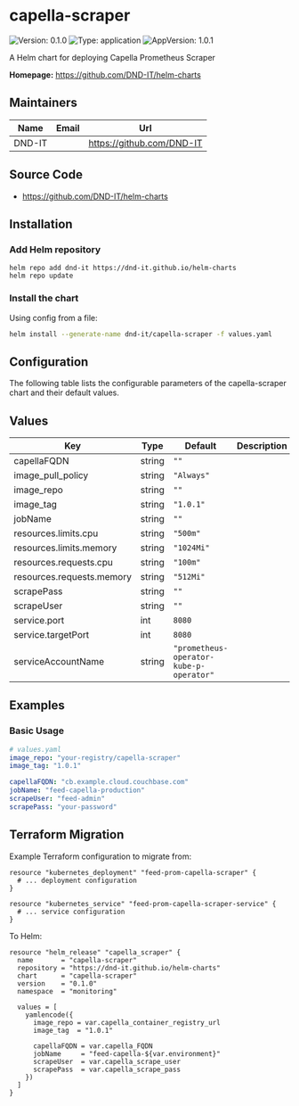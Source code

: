 # capella-scraper

![Version: 0.1.0](https://img.shields.io/badge/Version-0.1.0-informational?style=flat-square) ![Type: application](https://img.shields.io/badge/Type-application-informational?style=flat-square) ![AppVersion: 1.0.1](https://img.shields.io/badge/AppVersion-1.0.1-informational?style=flat-square)

A Helm chart for deploying Capella Prometheus Scraper

**Homepage:** <https://github.com/DND-IT/helm-charts>

## Maintainers

| Name | Email | Url |
| ---- | ------ | --- |
| DND-IT |  | <https://github.com/DND-IT> |

## Source Code

* <https://github.com/DND-IT/helm-charts>

## Installation

### Add Helm repository

```shell
helm repo add dnd-it https://dnd-it.github.io/helm-charts
helm repo update
```

### Install the chart

Using config from a file:

```bash
helm install --generate-name dnd-it/capella-scraper -f values.yaml
```

## Configuration

The following table lists the configurable parameters of the capella-scraper chart and their default values.

## Values

| Key | Type | Default | Description |
|-----|------|---------|-------------|
| capellaFQDN | string | `""` |  |
| image_pull_policy | string | `"Always"` |  |
| image_repo | string | `""` |  |
| image_tag | string | `"1.0.1"` |  |
| jobName | string | `""` |  |
| resources.limits.cpu | string | `"500m"` |  |
| resources.limits.memory | string | `"1024Mi"` |  |
| resources.requests.cpu | string | `"100m"` |  |
| resources.requests.memory | string | `"512Mi"` |  |
| scrapePass | string | `""` |  |
| scrapeUser | string | `""` |  |
| service.port | int | `8080` |  |
| service.targetPort | int | `8080` |  |
| serviceAccountName | string | `"prometheus-operator-kube-p-operator"` |  |

## Examples

### Basic Usage

```yaml
# values.yaml
image_repo: "your-registry/capella-scraper"
image_tag: "1.0.1"

capellaFQDN: "cb.example.cloud.couchbase.com"
jobName: "feed-capella-production"
scrapeUser: "feed-admin"
scrapePass: "your-password"
```

## Terraform Migration

Example Terraform configuration to migrate from:

```hcl
resource "kubernetes_deployment" "feed-prom-capella-scraper" {
  # ... deployment configuration
}

resource "kubernetes_service" "feed-prom-capella-scraper-service" {
  # ... service configuration
}
```

To Helm:

```hcl
resource "helm_release" "capella_scraper" {
  name       = "capella-scraper"
  repository = "https://dnd-it.github.io/helm-charts"
  chart      = "capella-scraper"
  version    = "0.1.0"
  namespace  = "monitoring"

  values = [
    yamlencode({
      image_repo = var.capella_container_registry_url
      image_tag  = "1.0.1"

      capellaFQDN = var.capella_FQDN
      jobName     = "feed-capella-${var.environment}"
      scrapeUser  = var.capella_scrape_user
      scrapePass  = var.capella_scrape_pass
    })
  ]
}
```
